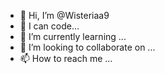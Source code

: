 - 👋 Hi, I’m @Wisteriaa9
- 👀 I can code...
- 🌱 I’m currently learning ...
- 💞️ I’m looking to collaborate on ...
- 📫 How to reach me ...



